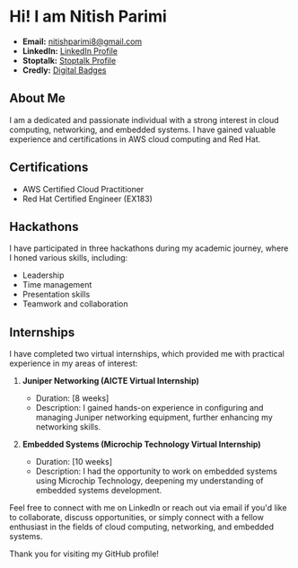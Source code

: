 # Hi! I am   Nitish Parimi


- **Email:** nitishparimi8@gmail.com
- **LinkedIn:** [LinkedIn Profile](https://www.linkedin.com/in/nitish-parimi-0668bb235/)  
- **Stoptalk:** [Stoptalk Profile](https://www.stopstalk.com/user/profile/2100031401/)
- **Credly:** [Digital Badges](https://www.credly.com/users/nitish-parimi.2fd583f5)
  
## About Me

I am a dedicated and passionate individual with a strong interest in cloud computing, networking, and embedded systems. I have gained valuable experience and certifications in AWS cloud computing and Red Hat.


## Certifications

- AWS Certified Cloud Practitioner
- Red Hat Certified Engineer (EX183)

## Hackathons

I have participated in three hackathons during my academic journey, where I honed various skills, including:

- Leadership
- Time management
- Presentation skills
- Teamwork and collaboration

## Internships

I have completed two virtual internships, which provided me with practical experience in my areas of interest:

1. **Juniper Networking (AICTE Virtual Internship)**
   - Duration: [8 weeks]
   - Description: I gained hands-on experience in configuring and managing Juniper networking equipment, further enhancing my networking skills.

2. **Embedded Systems (Microchip Technology Virtual Internship)**
   - Duration: [10 weeks]
   - Description: I had the opportunity to work on embedded systems using Microchip Technology, deepening my understanding of embedded systems development.


Feel free to connect with me on LinkedIn or reach out via email if you'd like to collaborate, discuss opportunities, or simply connect with a fellow enthusiast in the fields of cloud computing, networking, and embedded systems.

Thank you for visiting my GitHub profile!
